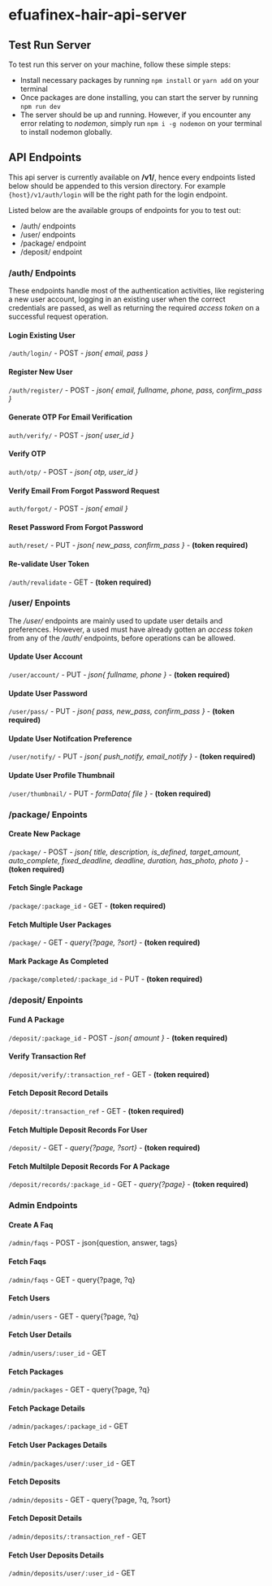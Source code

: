 # efuafinex-hair-api-server

## Test Run Server

To test run this server on your machine, follow these simple steps:

- Install necessary packages by running `npm install` or `yarn add` on your terminal
- Once packages are done installing, you can start the server by running `npm run dev`
- The server should be up and running. However, if you encounter any error relating to _nodemon_, simply run `npm i -g nodemon` on your terminal to install nodemon globally.

## API Endpoints

This api server is currently available on **/v1/**, hence every endpoints listed below should be appended to this version directory. For example `{host}/v1/auth/login` will be the right path for the login endpoint.

Listed below are the available groups of endpoints for you to test out:

- /auth/ endpoints
- /user/ endpoints
- /package/ endpoint
- /deposit/ endpoint

### /auth/ Endpoints

These endpoints handle most of the authentication activities, like registering a new user account, logging in an existing user when the correct credentials are passed, as well as returning the required _access token_ on a successful request operation.

#### Login Existing User

`/auth/login/` - POST - _json{ email, pass }_

#### Register New User

`/auth/register/` - POST - _json{ email, fullname, phone, pass, confirm_pass }_

#### Generate OTP For Email Verification

`auth/verify/` - POST - _json{ user_id }_

#### Verify OTP

`auth/otp/` - POST - _json{ otp, user_id }_

#### Verify Email From Forgot Password Request

`auth/forgot/` - POST - _json{ email }_

#### Reset Password From Forgot Password

`auth/reset/` - PUT - _json{ new_pass, confirm_pass }_ - **(token required)**

#### Re-validate User Token

`/auth/revalidate` - GET - **(token required)**

### /user/ Enpoints

The _/user/_ endpoints are mainly used to update user details and preferences. However, a used must have already gotten an _access token_ from any of the _/auth/_ endpoints, before operations can be allowed.

#### Update User Account

`/user/account/` - PUT - _json{ fullname, phone }_ - **(token required)**

#### Update User Password

`/user/pass/` - PUT - _json{ pass, new_pass, confirm_pass }_ - **(token required)**

#### Update User Notifcation Preference

`/user/notify/` - PUT - _json{ push_notify, email_notify }_ - **(token required)**

#### Update User Profile Thumbnail

`/user/thumbnail/` - PUT - _formData{ file }_ - **(token required)**

### /package/ Enpoints

#### Create New Package

`/package/` - POST - _json{ title, description, is_defined, target_amount, auto_complete, fixed_deadline, deadline, duration, has_photo, photo }_ - **(token required)**

#### Fetch Single Package

`/package/:package_id` - GET - **(token required)**

#### Fetch Multiple User Packages

`/package/` - GET - _query{?page, ?sort}_ - **(token required)**

#### Mark Package As Completed

`/package/completed/:package_id` - PUT - **(token required)**

### /deposit/ Enpoints

#### Fund A Package

`/deposit/:package_id` - POST - _json{ amount }_ - **(token required)**

#### Verify Transaction Ref

`/deposit/verify/:transaction_ref` - GET - **(token required)**

#### Fetch Deposit Record Details

`/deposit/:transaction_ref` - GET - **(token required)**

#### Fetch Multiple Deposit Records For User

`/deposit/` - GET - _query{?page, ?sort}_ - **(token required)**

#### Fetch Multilple Deposit Records For A Package

`/deposit/records/:package_id` - GET - _query{?page}_ - **(token required)**

### Admin Endpoints

#### Create A Faq

`/admin/faqs` - POST - json{question, answer, tags}

#### Fetch Faqs

`/admin/faqs` - GET - query{?page, ?q}

#### Fetch Users

`/admin/users` - GET - query{?page, ?q}

#### Fetch User Details

`/admin/users/:user_id` - GET

#### Fetch Packages

`/admin/packages` - GET - query{?page, ?q}

#### Fetch Package Details

`/admin/packages/:package_id` - GET

#### Fetch User Packages Details

`/admin/packages/user/:user_id` - GET

#### Fetch Deposits

`/admin/deposits` - GET - query{?page, ?q, ?sort}

#### Fetch Deposit Details

`/admin/deposits/:transaction_ref` - GET

#### Fetch User Deposits Details

`/admin/deposits/user/:user_id` - GET
